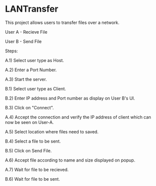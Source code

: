# LANTransfer
This project allows users to transfer files over a network.

User A - Recieve File

User B - Send File

Steps:

A.1) Select user type as Host.

A.2) Enter a Port Number.

A.3) Start the server.


B.1) Select user type as Client.

B.2) Enter IP address and Port number as display on User B's UI.

B.3) Click on "Connect".

A.4) Accept the connection and verify the IP address of client which can now be seen on User-A.

A.5) Select location where files need to saved.

B.4) Select a file to be sent.

B.5) Click on Send File.

A.6) Accept file according to name and size displayed on popup.

A.7) Wait for file to be recieved.

B.6) Wait for file to be sent.
